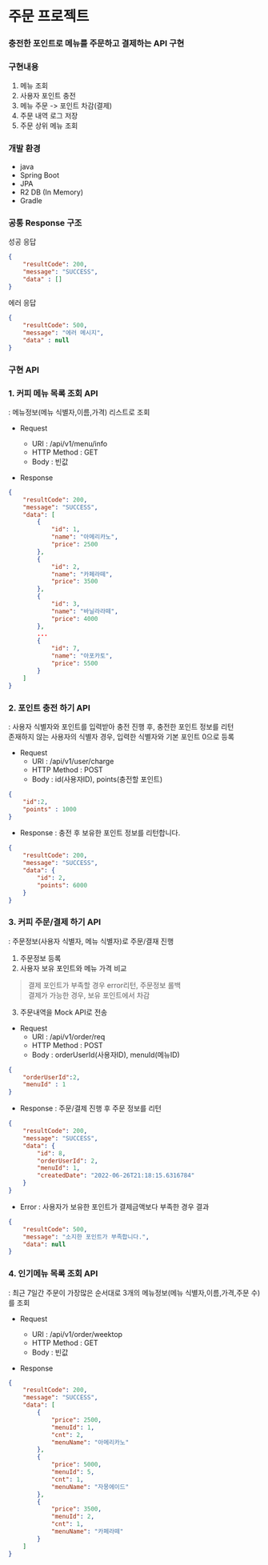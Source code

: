 # 주문 프로젝트
### 충전한 포인트로 메뉴를 주문하고 결제하는 API 구현

### 구현내용
1. 메뉴 조회
2. 사용자 포인트 충전
3. 메뉴 주문 -> 포인트 차감(결제)
4. 주문 내역 로그 저장
5. 주문 상위 메뉴 조회

### 개발 환경
- java
- Spring Boot
- JPA
- R2 DB (In Memory)
- Gradle


### 공통 Response 구조

성공 응답   
```json
{
    "resultCode": 200,
    "message": "SUCCESS",
    "data" : []
}
```

에러 응답 
```json
{
    "resultCode": 500,
    "message": "에러 메시지",
    "data" : null
}
```


### 구현 API

### 1. 커피 메뉴 목록 조회 API
: 메뉴정보(메뉴 식별자,이름,가격) 리스트로 조회  

* Request  
	* URI : /api/v1/menu/info  
	* HTTP Method : GET  
	* Body : 빈값  

* Response
```json
{
    "resultCode": 200,
    "message": "SUCCESS",
    "data": [
        {
            "id": 1,
            "name": "아메리카노",
            "price": 2500
        },
        {
            "id": 2,
            "name": "카페라떼",
            "price": 3500
        },
        {
            "id": 3,
            "name": "바닐라라떼",
            "price": 4000
        },
        ...
        {
            "id": 7,
            "name": "아포카토",
            "price": 5500
        }
    ]
}
```

### 2. 포인트 충전 하기 API
: 사용자 식별자와 포인트를 입력받아 충전 진행 후, 충전한 포인트 정보를 리턴  
존재하지 않는 사용자의 식별자 경우, 입력한 식별자와 기본 포인트 0으로 등록  


* Request  
	* URI : /api/v1/user/charge 
	* HTTP Method : POST  
	* Body : id(사용자ID), points(충전할 포인트)

```json
{
    "id":2,
    "points" : 1000
}

```

* Response
: 충전 후 보유한 포인트 정보를 리턴합니다.
```json
{
    "resultCode": 200,
    "message": "SUCCESS",
    "data": {
        "id": 2,
        "points": 6000
    }
}
```


### 3. 커피 주문/결제 하기 API
: 주문정보(사용자 식별자, 메뉴 식별자)로 주문/결재 진행  
1. 주문정보 등록  
2. 사용자 보유 포인트와 메뉴 가격 비교   
  > 결제 포인트가 부족할 경우 error리턴, 주문정보 롤백  
  > 결제가 가능한 경우, 보유 포인트에서 차감  
3. 주문내역을 Mock API로 전송  


* Request  
	* URI : /api/v1/order/req 
	* HTTP Method : POST  
	* Body : orderUserId(사용자ID), menuId(메뉴ID)

```json
{
    "orderUserId":2,
    "menuId" : 1
}
```

* Response
: 주문/결제 진행 후 주문 정보를 리턴  
```json
{
    "resultCode": 200,
    "message": "SUCCESS",
    "data": {
        "id": 8,
        "orderUserId": 2,
        "menuId": 1,
        "createdDate": "2022-06-26T21:18:15.6316784"
    }
}
```

* Error
: 사용자가 보유한 포인트가 결제금액보다 부족한 경우 결과  
```json
{
    "resultCode": 500,
    "message": "소지한 포인트가 부족합니다.",
    "data": null
}
```


### 4. 인기메뉴 목록 조회 API
: 최근 7일간 주문이 가장많은 순서대로 3개의 메뉴정보(메뉴 식별자,이름,가격,주문 수)를 조회  

* Request  
	* URI : /api/v1/order/weektop
	* HTTP Method : GET  
	* Body : 빈값


* Response
```json
{
    "resultCode": 200,
    "message": "SUCCESS",
    "data": [
        {
            "price": 2500,
            "menuId": 1,
            "cnt": 2,
            "menuName": "아메리카노"
        },
        {
            "price": 5000,
            "menuId": 5,
            "cnt": 1,
            "menuName": "자몽에이드"
        },
        {
            "price": 3500,
            "menuId": 2,
            "cnt": 1,
            "menuName": "카페라떼"
        }
    ]
}
```

